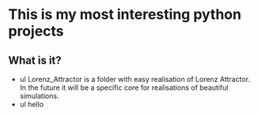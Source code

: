 # This is my most interesting python projects
## What is it?
* ul Lorenz_Attractor is a folder with easy realisation of Lorenz Attractor. In the future it will be a specific core for realisations of beautiful simulations.
 * ul hello
